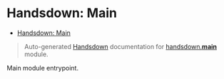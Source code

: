 # Handsdown: Main

- [Handsdown: Main](#handsdown-main)

> Auto-generated [Handsdown](./README.md) documentation for [handsdown.__main__](../handsdown/__main__.py) module.

Main module entrypoint.
